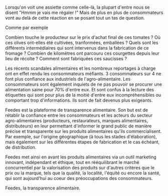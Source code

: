Lorsqu'on voit une assiette comme celle-là, la plupart d'entre nous se disent "Hmmm je vais me régaler !"
Mais de plus en plus de consommateurs vont au delà de cette réaction en se posant tout un tas de question.

Comme par exemple

Combien touche le producteur sur le prix d'achat final de ces tomates ?
Où ces olives ont-elles été cultivées, tranformées, emballées ?
Quels sont les différents intermédiaires qui sont intervenus dans la fabrication de ce fromage ?
Combien de kilomètres ont parcouru ces courgettes depuis leur lieu de récolte ?
Comment sont fabriquées ces saucisses ?

Les récents scandales alimentaires et les nombreux reportages à charge ont en effet rendu les consommateurs méfiants.
3 consommateurs sur 4 ne font plus confiance aux industriels de l'agro-alimentaire.
Les consommateurs sont également inquiets de ne pas pouvoir se procurer une alimentation saine pour 70% d'entre eux.
Et sont confus à la lecture des étiquettes qui sont pour plus de la moitié d'entre eux incompréhensibles ou comportant trop d'informations.
Ils sont de fait devenus plus exigeants.

Feedes est la plateforme de transparence alimentaire. Son but est de rétablir la confiance entre les consommateurs et les acteurs du secteur agro-alimentaires (producteurs, restaurateurs, marques alimentaires, distributeurs) en leur permettant d'informer le grand public de manière précise et transparente sur les produits alimentaires qu'ils commercialisent. Par exemple, sur l'origine géographique (à tous les stades d'élaboration), mais également sur les différentes étapes de fabrication et le cas échéant, de distribution.

Feedes met ainsi en avant les produits alimentaires via un outil marketing innovant, indépendant et éthique, tout en rééquilibrant le marché concurrentiel par la valorisation des produits sur d'autres critères que le prix ou la marque, tels que la qualité, la localité, l'équité ou encore la santé, qui sont aujourd'hui au coeur des préoccupations des consommateurs.

Feedes, la transparence alimentaire.